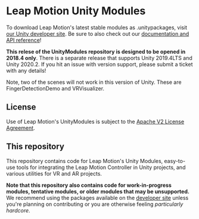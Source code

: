 # Leap Motion Unity Modules

To download Leap Motion's latest stable modules as .unitypackages, visit [our Unity developer site][devsite]. Be sure to also check out our [documentation and API reference][um-docs]!

**This relese of the UnityModules repository is designed to be opened in 2018.4 only**. There is a separate release that supports Unity 2019.4LTS and Unity 2020.2. If you hit an issue with version support, please submit a ticket with any details!

Note, two of the scenes will not work in this version of Unity. These are FingerDetectionDemo and VRVisualizer.

## License

Use of Leap Motion's UnityModules is subject to the [Apache V2 License Agreement][apache].

## This repository

This repository contains code for Leap Motion's Unity Modules, easy-to-use tools for integrating the Leap Motion Controller in Unity projects, and various utilities for VR and AR projects.

**Note that this repository also contains code for work-in-progress modules, tentative modules, or older modules that may be unsupported.** We recommend using the packages available on the [developer site][devsite] unless you're planning on contributing or you are otherwise feeling *particularly hardcore*.

[um-docs]: https://leapmotion.github.io/UnityModules/
[devsite]: https://developer.leapmotion.com/unity/ "Leap Motion Unity Developer site"
[wiki]: https://github.com/leapmotion/UnityModules/wiki "Leap Motion Unity Modules Wiki"
[apache]: http://www.apache.org/licenses/LICENSE-2.0 "Apache V2 License"
[releases]: https://github.com/leapmotion/UnityModules/releases